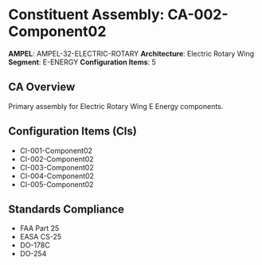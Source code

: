 # Constituent Assembly: CA-002-Component02

**AMPEL**: AMPEL-32-ELECTRIC-ROTARY
**Architecture**: Electric Rotary Wing
**Segment**: E-ENERGY
**Configuration Items**: 5

## CA Overview
Primary assembly for Electric Rotary Wing E Energy components.

## Configuration Items (CIs)
- CI-001-Component02
- CI-002-Component02
- CI-003-Component02
- CI-004-Component02
- CI-005-Component02

## Standards Compliance
- FAA Part 25
- EASA CS-25
- DO-178C
- DO-254
